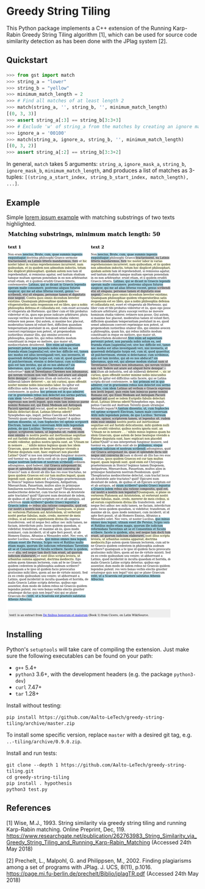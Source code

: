 # Greedy String Tiling

This Python package implements a C++ extension of the Running Karp-Rabin Greedy String Tiling algorithm [1], which can be used for source code similarity detection as has been done with the JPlag system [2].

## Quickstart

``` Python
>>> from gst import match
>>> string_a = "lower"
>>> string_b = "yellow"
>>> minimum_match_length = 2
>>> # Find all matches of at least length 2
>>> match(string_a, '', string_b, '', minimum_match_length)
[(0, 3, 3)]
>>> assert string_a[:3] == string_b[3:3+3]
>>> # Exclude 'w' of string_a from the matches by creating an ignore mask
>>> ignore_a = '00100'
>>> match(string_a, ignore_a, string_b, '', minimum_match_length)
[(0, 3, 2)]
>>> assert string_a[:2] == string_b[3:3+2]
```
In general, ``match`` takes 5 arguments: ``string_a``, ``ignore_mask_a``, ``string_b``, ``ignore_mask_b``, ``minimum_match_length``, and produces a list of matches as 3-tuples: ``[(string_a_start_index, string_b_start_index, match_length), ...]``.

## Example

Simple [lorem ipsum example](./examples/lorem-ipsum) with matching substrings of two texts highlighted.
![two columns of text side by side, with matching substrings highlighted using a background color](./examples/lorem-ipsum/example.png)

## Installing

Python's ``setuptools`` will take care of compiling the extension.
Just make sure the following executables can be found on your path:

* ``g++`` 5.4+
* ``python3`` 3.6+, with the development headers (e.g. the package ``python3-dev``)
* ``curl`` 7.47+
* ``tar`` 1.28+

Install without testing:
```
pip install https://github.com/Aalto-LeTech/greedy-string-tiling/archive/master.zip
```
To install some specific version, replace `master` with a desired git tag, e.g. `..-tiling/archive/0.9.0.zip`.

Install and run tests:
```
git clone --depth 1 https://github.com/Aalto-LeTech/greedy-string-tiling.git
cd greedy-string-tiling
pip install . hypothesis
python3 test.py
```

## References

[1] Wise, M.J., 1993. String similarity via greedy string tiling and running Karp-Rabin matching. Online Preprint, Dec, 119. https://www.researchgate.net/publication/262763983_String_Similarity_via_Greedy_String_Tiling_and_Running_Karp-Rabin_Matching (Accessed 24th May 2018)

[2] Prechelt, L., Malpohl, G. and Philippsen, M., 2002. Finding plagiarisms among a set of programs with JPlag. J. UCS, 8(11), p.1016. https://page.mi.fu-berlin.de/prechelt/Biblio/jplagTR.pdf (Accessed 24th May 2018)

